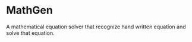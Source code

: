 # MathGen
A mathematical equation solver that recognize hand written equation and solve that equation.
